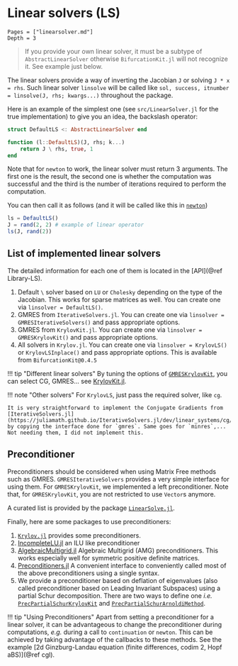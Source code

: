 # Linear solvers (LS)

```@contents
Pages = ["linearsolver.md"]
Depth = 3
```

> If you provide your own linear solver, it must be a subtype of `AbstractLinearSolver` otherwise `BifurcationKit.jl` will not recognize it. See example just below. 

The linear solvers provide a way of inverting the Jacobian `J` or solving `J * x = rhs`. Such linear solver `linsolve` will be called like `sol, success, itnumber = linsolve(J, rhs; kwargs...)` throughout the package.

Here is an example of the simplest one (see `src/LinearSolver.jl` for the true implementation) to give you an idea, the backslash operator:

```julia
struct DefaultLS <: AbstractLinearSolver end

function (l::DefaultLS)(J, rhs; k...)
	return J \ rhs, true, 1
end
```

Note that for `newton` to work, the linear solver must return 3 arguments. The first one is the result, the second one is whether the computation was successful and the third is the number of iterations required to perform the computation.

You can then call it as follows (and it will be called like this in [`newton`](@ref))

```julia
ls = DefaultLS()
J = rand(2, 2) # example of linear operator
ls(J, rand(2))
```

## List of implemented linear solvers

The detailed information for each one of them is located in the [API](@ref Library-LS).

1. Default `\` solver based on `LU` or `Cholesky` depending on the type of the Jacobian. This works for sparse matrices as well. You can create one via `linsolver = DefaultLS()`.
2. GMRES from `IterativeSolvers.jl`. You can create one via `linsolver = GMRESIterativeSolvers()` and pass appropriate options.
3. GMRES from `KrylovKit.jl`. You can create one via `linsolver = GMRESKrylovKit()` and pass appropriate options.
4. All solvers in `Krylov.jl`. You can create one via `linsolver = KrylovLS()` or `KrylovLSInplace()` and pass appropriate options. This is available from `BifurcationKit@0.4.5`
    
!!! tip "Different linear solvers"
    By tuning the options of [`GMRESKrylovKit`](@ref), you can select CG, GMRES... see [KrylovKit.jl](https://jutho.github.io/KrylovKit.jl/stable/man/linear/#KrylovKit.linsolve).
    
!!! note "Other solvers"
    For `KrylovLS`, just pass the required solver, like `cg`.

    It is very straightforward to implement the Conjugate Gradients from [IterativeSolvers.jl](https://juliamath.github.io/IterativeSolvers.jl/dev/linear_systems/cg/) by copying the interface done for `gmres`. Same goes for `minres`,... Not needing them, I did not implement this.

## Preconditioner

Preconditioners should be considered when using Matrix Free methods such as GMRES. `GMRESIterativeSolvers` provides a very simple interface for using them. For `GMRESKrylovKit`, we implemented a left preconditioner. Note that, for `GMRESKrylovKit`, you are not restricted to use `Vector`s anymore. 

A curated list is provided by the package [`LinearSolve.jl`](https://docs.sciml.ai/LinearSolve/stable/basics/Preconditioners/#Curated-List-of-Pre-Defined-Preconditioners).

Finally, here are some packages to use preconditioners:

1. [`Krylov.jl`](https://jso.dev/Krylov.jl/stable/preconditioners/#Packages-that-provide-preconditioners) provides some preconditioners.
2. [IncompleteLU.jl](https://github.com/haampie/IncompleteLU.jl) an ILU like preconditioner
3. [AlgebraicMultigrid.jl](https://github.com/JuliaLinearAlgebra/AlgebraicMultigrid.jl) Algebraic Multigrid (AMG) preconditioners. This works especially well for symmetric positive definite matrices.
4. [Preconditioners.jl](https://github.com/mohamed82008/Preconditioners.jl) A convenient interface to conveniently called most of the above preconditioners using a single syntax.
5. We provide a preconditioner based on deflation of eigenvalues (also called preconditioner based on Leading Invariant Subspaces) using a partial Schur decomposition. There are two ways to define one *i.e.* [`PrecPartialSchurKrylovKit`](@ref) and [`PrecPartialSchurArnoldiMethod`](@ref). 

!!! tip "Using Preconditioners"
    Apart from setting a preconditioner for a linear solver, it can be advantageous to change the preconditioner during computations, *e.g.* during a call to `continuation` or `newton`. This can be achieved by taking advantage of the callbacks to these methods. See the example [2d Ginzburg-Landau equation (finite differences, codim 2, Hopf aBS)](@ref cgl).